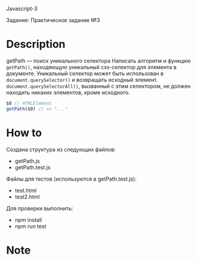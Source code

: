 Javascript-3

Задание: Практическое задание №3

# Description
getPath — поиск уникального селектора
Написать алгоритм и функцию `getPath()`, находяющую уникальный css-селектор для элемента в документе.
Уникальный селектор может быть использован в `document.querySelector()` и возвращать исходный элемент.
`document.querySelectorAll()`, вызванный с этим селектором, не должен находить никаких элементов, кроме исходного.

```javascript
$0 // HTMLElement
getPath($0) // => "..."
```

# How to
Создана структура из следующих файлов:

* getPath.js
* getPath.test.js

Файлы для тестов (используются в getPath.test.js):
* test.html
* test2.html

Для проверки выполнить:
- npm install
- npm run test

# Note